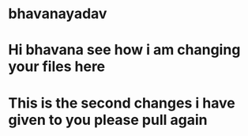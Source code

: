 # bhavanayadav 

# Hi bhavana see how i am changing your files here 


# This is the second changes i have given to you please pull again  
